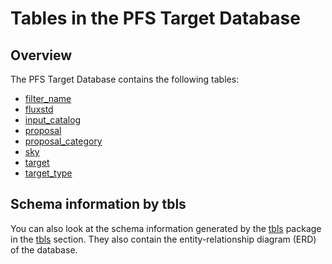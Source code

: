 # Tables in the PFS Target Database

## Overview

The PFS Target Database contains the following tables:

- [filter_name](filter_name.md)
- [fluxstd](fluxstd.md)
- [input_catalog](input_catalog.md)
- [proposal](proposal.md)
- [proposal_category](proposal_category.md)
- [sky](sky.md)
- [target](target.md)
- [target_type](target_type.md)

## Schema information by tbls

You can also look at the schema information generated
by the [tbls](https://github.com/k1LoW/tbls) package in the [tbls](../tbls/README.md) section.
They also contain the entity-relationship diagram (ERD) of the database.
